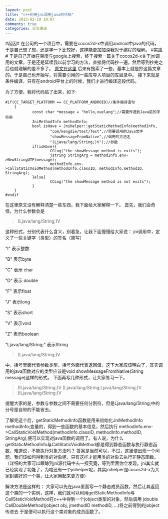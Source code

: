```yaml
---
layout: post
title: "c++利用jni调用java的代码"
date: 2013-03-19 10:07
comments: true
categories: 交叉编译
---
```

#起因#
在公司的一个项目中，需要在cocos2d-x中调用android中java的代码，于是自己想了想，还是学一下比较好，这样能更加加深我对于编程的理解。
#实践#
于是自己开始在百度与google上搜索，终于搜索一篇关于cocos2d-x关于jni调用的文章。于是还是延续我以前学习的方法，直接将代码抄一遍，然后等到抄完之后也就理解的差不多了。
[原文在这里](http://www.cnblogs.com/Androider123/archive/2012/10/19/2730644.html)
后来有搜索了一些，基本上就是抄这篇文章的。于是自己也开始写，将需要引用的一些库导入项目的库目录中。
接下来就是条件编译，只有在android平台上的时候，我们才进行编译这段代码。
<!-- more -->
为了方便，我将代码贴了出来，如下:

	#if(CC_TARGET_PLATFORM == CC_PLATFORM_ANDROID)//条件编译语句
        {
                const char *message = "hello,xuelang";//需要传递到Java层的字符串
                JniMethodInfo methodInfo;
                bool isHave = JniHelper::getStaticMethodInfo(methodInfo,
                        "com/kengdie/test/Test",//需要调用的Java文件
                        "showMessageFromNative",//调用的方法名
                        "(Ljava/lang/String;)V");//参数
                if(isHave){
                        CCLog("the showMessage method is exits");
                        jstring StringArg = methodInfo.env->NewStringUTF(message);
                        methodInfo.env->CallStaticVoidMethod(methodInfo.classID, methodInfo.methodID, StringArg);
                }else{
                        CCLog("the showMessage method is not exits");
                }
        }
	#endif
在这里原文没有解释清楚一些东西，我下面给大家解释一下。
首先，我们会奇怪，为什么参数会是
>(Ljava/lang/String;)V

这种形式，分别代表什么含义，别着急，让我下面慢慢给大家说：
jni调用中，定义了一些关键字（类型）的签名（简写）

"I" 表示整数

"B" 表示byte

"C" 表示 char

"D" 表示 double

"F" 表示float

"J" 表示long

"S" 表示short

"V" 表示void

"Z" 表示boolean

"Ljava/lang/String;" 表示String
>(Ljava/lang/String;)V

中，括号里面代表参数类型，括号外面代表返回值，这下大家应该明白了，其实调用的java函数对应的类型应该是void showMessageFromNative(String message)这样的形式。
下面再写几种形式，让大家练习一下。
>(ILjava/lang/String;)V
>(Ljava/lang/String;Ljava/lang/String;)V
>(ILjava/lang/String;)V

提醒大家的是，参数与参数之间不需要任何分割符，但是Ljava/lang/String;中的分号是自带的不能省去。

了解完这个后，getStaticMethodInfo函数是用来初始化JniMethodInfo methodInfo;变量的，得到一些函数的基本信息，然后执行 methodInfo.env->CallStaticVoidMethod(methodInfo.classID, methodInfo.methodID, StringArg);便可以实现对java函数的调用了。有人说，为什么getStaticMethodInfo与CallStaticVoidMethod都是得到静态函数与执行静态函数，难道说，不能执行对象方法吗？
答案是当然可以，不过，这里便出现一个问题，我们该如何得到类的对象呢，只有这样才能用类的对象去执行非静态函数。（详细的大家可以跟踪到jni源代码中去一探究竟，等到里面你会发现，jni其实就已经实现了功能了，为啥还有一个jnihelper呢，其实jnihelper是cocos2d-x为大家封装好的一个类，让大家用起来更方便）

解决方法是这样的：
大家可以先在java里面写一个静态成员函数，然后让其返回这个类的一个实例，这样，我们就可以利用getStaticMethodInfo与CallStaticVoidMethod在c++中得到一个jobject类型的对象，然后调用
jdouble CallDoubleMethod(jobject obj, jmethodID methodID, ...)将之前得到的jobject传进去
于是便可以执行这个类对象的成员函数了。




